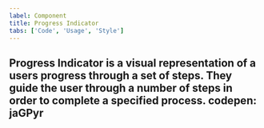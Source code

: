 ```yaml
---
label: Component
title: Progress Indicator
tabs: ['Code', 'Usage', 'Style']
---
```


<page-intro>**Progress Indicator** is a visual representation of a users progress through a set of steps. They guide the user through a number of steps in order to complete a specified process.</page-intro>
codepen: jaGPyr
---
